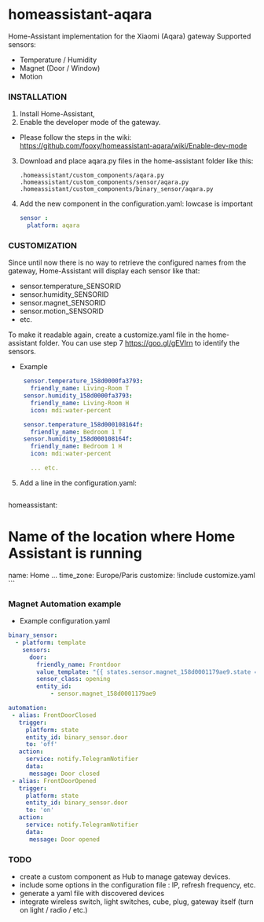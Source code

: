 # homeassistant-aqara
Home-Assistant implementation for the Xiaomi (Aqara) gateway
Supported sensors:
  - Temperature / Humidity
  - Magnet (Door / Window)
  - Motion

### INSTALLATION
1. Install Home-Assistant,
2. Enable the developer mode of the gateway.
 - Please follow the steps in the wiki:
 https://github.com/fooxy/homeassistant-aqara/wiki/Enable-dev-mode
3. Download and place aqara.py files in the home-assistant folder like this:

    `.homeassistant/custom_components/aqara.py
    .homeassistant/custom_components/sensor/aqara.py
    .homeassistant/custom_components/binary_sensor/aqara.py`

4. Add the new component in the configuration.yaml:
lowcase is important

    ```yaml
    sensor :
      platform: aqara
    ```

### CUSTOMIZATION

Since until now there is no way to retrieve the configured names from the
gateway, Home-Assistant will display each sensor like that:
 - sensor.temperature_SENSORID
 - sensor.humidity_SENSORID
 - sensor.magnet_SENSORID
 - sensor.motion_SENSORID
 - etc.

To make it readable again, create a customize.yaml file in the home-assistant folder.
You can use step 7 https://goo.gl/gEVIrn to identify the sensors.

 - Example

    ```yaml
     sensor.temperature_158d0000fa3793:
       friendly_name: Living-Room T
     sensor.humidity_158d0000fa3793:
       friendly_name: Living-Room H
       icon: mdi:water-percent

     sensor.temperature_158d000108164f:
       friendly_name: Bedroom 1 T
     sensor.humidity_158d000108164f:
       friendly_name: Bedroom 1 H
       icon: mdi:water-percent

       ... etc.
    ```

5. Add a line in the configuration.yaml:

    ```yaml
homeassistant:
  # Name of the location where Home Assistant is running
   name: Home
...
   time_zone: Europe/Paris
   customize: !include customize.yaml
    ```

### Magnet Automation example

 - Example configuration.yaml

 ```yaml
 binary_sensor:
   - platform: template
     sensors:
       door:
         friendly_name: Frontdoor
         value_template: "{{ states.sensor.magnet_158d0001179ae9.state == 'open' }}"
         sensor_class: opening
         entity_id:
             - sensor.magnet_158d0001179ae9

automation:
  - alias: FrontDoorClosed
    trigger:
      platform: state
      entity_id: binary_sensor.door
      to: 'off'
    action:
      service: notify.TelegramNotifier
      data:
       message: Door closed
  - alias: FrontDoorOpened
    trigger:
      platform: state
      entity_id: binary_sensor.door
      to: 'on'
    action:
      service: notify.TelegramNotifier
      data:
       message: Door opened
 ```


### TODO

 - create a custom component as Hub to manage gateway devices.
 - include some options in the configuration file : IP, refresh frequency, etc.
 - generate a yaml file with discovered devices
 - integrate wireless switch, light switches, cube, plug, gateway itself (turn on light / radio / etc.)
